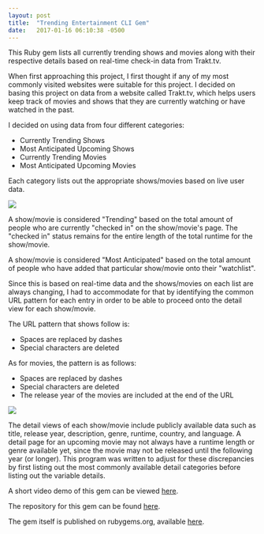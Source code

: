 ```yaml
---
layout: post
title:  "Trending Entertainment CLI Gem"
date:   2017-01-16 06:10:38 -0500
---
```



This Ruby gem lists all currently trending shows and movies along with their respective details based on real-time check-in data from Trakt.tv.

When first approaching this project, I first thought if any of my most commonly visited websites were suitable for this project. I decided on basing this project on data from a website called Trakt.tv, which helps users keep track of movies and shows that they are currently watching or have watched in the past.

I decided on using data from four different categories:

- Currently Trending Shows 
- Most Anticipated Upcoming Shows
- Currently Trending Movies
- Most Anticipated Upcoming Movies

Each category lists out the appropriate shows/movies based on live user data.

![](https://puu.sh/toaf9/9d07f95698.png)

A show/movie is considered "Trending" based on the total amount of people who are currently "checked in" on the show/movie's page. The "checked in" status remains for the entire length of the total runtime for the show/movie.

A show/movie is considered "Most Anticipated" based on the total amount of people who have added that particular show/movie onto their "watchlist". 

Since this is based on real-time data and the shows/movies on each list are always changing, I had to accommodate for that by identifying the common URL pattern for each entry in order to be able to proceed onto the detail view for each show/movie.

The URL pattern that shows follow is:

- Spaces are replaced by dashes
- Special characters are deleted

As for movies, the pattern is as follows:

- Spaces are replaced by dashes
- Special characters are deleted
- The release year of the movies are included at the end of the URL

![](https://puu.sh/toamY/27c40c3bdc.png)

The detail views of each show/movie include publicly available data such as title, release year, description, genre, runtime, country, and language. A detail page for an upcoming movie may not always have a runtime length or genre available yet, since the movie may not be released until the following year (or longer). This program was written to adjust for these discrepancies by first listing out the most commonly available detail categories before listing out the variable details.

A short video demo of this gem can be viewed [here](https://youtu.be/X9BYQKib76E).

The repository for this gem can be found [here](https://github.com/krishl/trending-entertainment-cli-app).

The gem itself is published on rubygems.org, available [here](https://rubygems.org/gems/trending_entertainment_cli_app).
